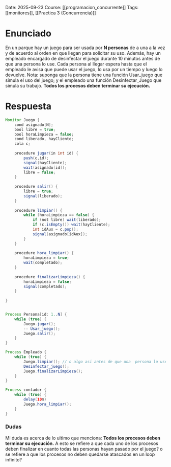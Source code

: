 Date: 2025-09-23
Course: [[programacion_concurrente]]
Tags: [[monitores]], [[Practica 3 (Concurrencia)]]

# Enunciado
En un parque hay un juego para ser usada por **N personas** de a una a la vez y de acuerdo al orden en que llegan para solicitar su uso. Además, hay un empleado encargado de desinfectar el juego durante 10 minutos antes de que una persona lo use. Cada persona al llegar espera hasta que el empleado le avisa que puede usar el juego, lo usa por un tiempo y luego lo devuelve. Nota: suponga que la persona tiene una función Usar_juego que simula el uso del juego; y el empleado una función Desinfectar_Juego que simula su trabajo. **Todos los procesos deben terminar su ejecución.**

# Respuesta

```java
Monitor Juego {
    cond asignado[N];
    bool libre = true;
    bool horaLimpieza = false;
    cond liberado, hayCliente;
    cola c;
    
    procedure jugar(in int id) {
        push(c,id);
        signal(hayCliente);
        wait(asignado[id]);
        libre = false;
    }
    
    procedure salir() {
        libre = true;
        signal(liberado);
    }
    
    procedure limpiar() {
        while (horaLimpieza == false) {
            if (not libre) wait(liberado);
            if (c.isEmpty()) wait(hayCliente);
            int idAux = c.pop();
            signal(asignado[idAux]);
        }
    }
    
    procedure hora_limpiar() {
        horaLimpieza = true;
        wait(completado);
    }
    
    procedure finalizarLimpieza() {
        horaLimpieza = false;
        signal(completado);
    }
    
}


Process Persona[id: 1..N] {
    while (true) {
        Juego.jugar();
        -- Usar_juego();
        Juego.salir();
    }
}

Process Empleado {
    while (true) {
        Juego.limpiar(); // o algo asi antes de que una  persona lo use
        Desinfectar_juego();
        Juego.finalizarLimpieza();
    }
}

Process contador {
    while (true) {
        delay(10m)
        Juego.hora_limpiar();
    }
}
```


### Dudas
Mi duda es acerca de lo ultimo que menciona: **Todos los procesos deben terminar su ejecución.**
A esto se refiere a que cada uno de los procesos deben finalizar en cuanto todas las personas hayan pasado por el juego?  o  se refiere a que los procesos no deben  quedarse atascados en un loop infinito?
